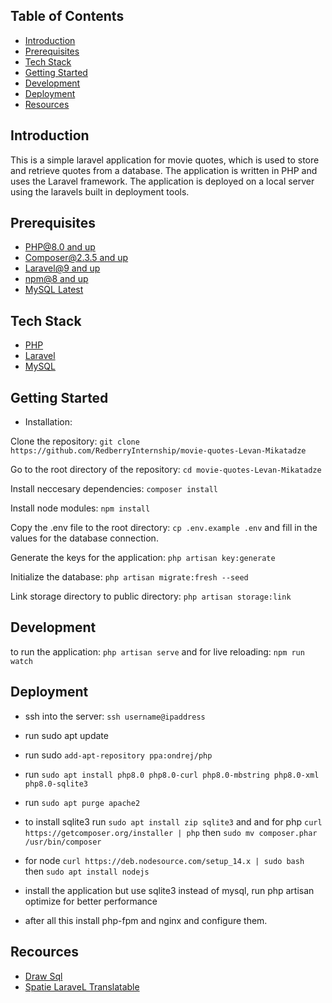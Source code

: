 ## Table of Contents

-   [Introduction](#introduction)
-   [Prerequisites](#prerequisites)
-   [Tech Stack](#tech-stack)
-   [Getting Started](#getting-started)
-   [Development](#development)
-   [Deployment](#deployment)
-   [Resources](#resources)

## Introduction

<p> This is a simple laravel application for movie quotes,
    which is used to store and retrieve quotes from a database.
    The application is written in PHP and uses the Laravel framework.
    The application is deployed on a local server using the laravels built in deployment tools.

 </p>

## Prerequisites

-   [PHP@8.0 and up ](#https://www.php.net/downloads)
-   [Composer@2.3.5 and up ](#https://getcomposer.org/download/)
-   [Laravel@9 and up](#https://laravel.com/docs/7.x/installation)
-   [npm@8 and up](#https://nodejs.org/en/download/)
-   [MySQL Latest](#https://www.mysql.com/downloads/)

## Tech Stack

-   [PHP](#https://www.php.net/)
-   [Laravel](#https://laravel.com/)
-   [MySQL](#https://www.mysql.com/)

## Getting Started

-   Installation:

Clone the repository: `git clone https://github.com/RedberryInternship/movie-quotes-Levan-Mikatadze`

Go to the root directory of the repository: `cd movie-quotes-Levan-Mikatadze`

Install neccesary dependencies: `composer install`

Install node modules: `npm install`

Copy the .env file to the root directory: `cp .env.example .env`
and fill in the values for the database connection.

Generate the keys for the application: `php artisan key:generate`

Initialize the database: `php artisan migrate:fresh --seed`

Link storage directory to public directory: `php artisan storage:link`

## Development

to run the application: `php artisan serve`
and for live reloading: `npm run watch`

## Deployment

-   ssh into the server: `ssh username@ipaddress`
-   run sudo apt update
-   run sudo `add-apt-repository ppa:ondrej/php`
-   run `sudo apt install php8.0 php8.0-curl php8.0-mbstring php8.0-xml php8.0-sqlite3`
-   run `sudo apt purge apache2`
-   to install sqlite3 run `sudo apt install zip sqlite3` and and for php `curl https://getcomposer.org/installer | php` then `sudo mv composer.phar /usr/bin/composer`
-   for node `curl https://deb.nodesource.com/setup_14.x | sudo bash ` then `sudo apt install nodejs`

-   install the application but use sqlite3 instead of mysql, run php artisan optimize for better performance

-   after all this install php-fpm and nginx and configure them.

## Recources

-   [Draw Sql](#https://drawsql.app/redberry-18/diagrams/moviequotes)
-   [Spatie LaraveL Translatable](#https://spatie.be/docs/laravel-translatable/v6/introduction)
